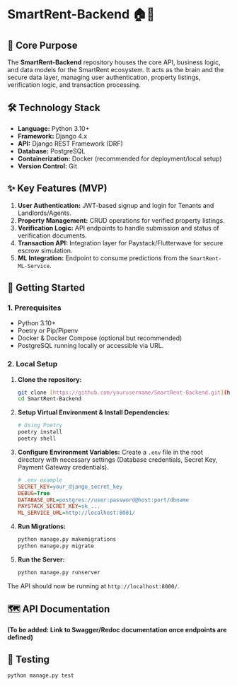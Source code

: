 # SmartRent-Backend 🏠🔐

## 🧠 Core Purpose
The **SmartRent-Backend** repository houses the core API, business logic, and data models for the SmartRent ecosystem. It acts as the brain and the secure data layer, managing user authentication, property listings, verification logic, and transaction processing.

## 🛠️ Technology Stack
* **Language:** Python 3.10+
* **Framework:** Django 4.x
* **API:** Django REST Framework (DRF)
* **Database:** PostgreSQL
* **Containerization:** Docker (recommended for deployment/local setup)
* **Version Control:** Git

## ✨ Key Features (MVP)
1.  **User Authentication:** JWT-based signup and login for Tenants and Landlords/Agents.
2.  **Property Management:** CRUD operations for verified property listings.
3.  **Verification Logic:** API endpoints to handle submission and status of verification documents.
4.  **Transaction API:** Integration layer for Paystack/Flutterwave for secure escrow simulation.
5.  **ML Integration:** Endpoint to consume predictions from the `SmartRent-ML-Service`.

## 🚀 Getting Started

### 1. Prerequisites
* Python 3.10+
* Poetry or Pip/Pipenv
* Docker & Docker Compose (optional but recommended)
* PostgreSQL running locally or accessible via URL.

### 2. Local Setup
1.  **Clone the repository:**
    ```bash
    git clone [https://github.com/yourusername/SmartRent-Backend.git](https://github.com/yourusername/SmartRent-Backend.git)
    cd SmartRent-Backend
    ```
2.  **Setup Virtual Environment & Install Dependencies:**
    ```bash
    # Using Poetry
    poetry install
    poetry shell
    ```
3.  **Configure Environment Variables:**
    Create a `.env` file in the root directory with necessary settings (Database credentials, Secret Key, Payment Gateway credentials).
    ```ini
    # .env example
    SECRET_KEY=your_django_secret_key
    DEBUG=True
    DATABASE_URL=postgres://user:password@host:port/dbname
    PAYSTACK_SECRET_KEY=sk_...
    ML_SERVICE_URL=http://localhost:8001/
    ```
4.  **Run Migrations:**
    ```bash
    python manage.py makemigrations
    python manage.py migrate
    ```
5.  **Run the Server:**
    ```bash
    python manage.py runserver
    ```

The API should now be running at `http://localhost:8000/`.

## 🗺️ API Documentation
**(To be added: Link to Swagger/Redoc documentation once endpoints are defined)**

## 🧪 Testing
```bash
python manage.py test
